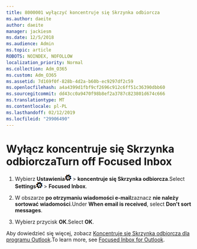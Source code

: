 ```yaml
---
title: 8000001 wyłączyć koncentruje się Skrzynka odbiorcza
ms.author: daeite
author: daeite
manager: jackiesm
ms.date: 12/5/2018
ms.audience: Admin
ms.topic: article
ROBOTS: NOINDEX, NOFOLLOW
localization_priority: Normal
ms.collection: Adm_O365
ms.custom: Adm_O365
ms.assetid: 7d169f0f-828b-4d2a-b60b-ec9297df2c59
ms.openlocfilehash: a4a4399d1fbf9cf2696c912c6ff51c36390dbb60
ms.sourcegitcommit: dd43cc0a9470f98b8ef2a3787c823801d674c666
ms.translationtype: MT
ms.contentlocale: pl-PL
ms.lasthandoff: 02/12/2019
ms.locfileid: "29906490"
---
```

# <a name="turn-off-focused-inbox"></a><span data-ttu-id="90b8a-102">Wyłącz koncentruje się Skrzynka odbiorcza</span><span class="sxs-lookup"><span data-stu-id="90b8a-102">Turn off Focused Inbox</span></span>

1. <span data-ttu-id="90b8a-103">Wybierz **Ustawienia**![ustawienia](media/f4b2e798-fff1-4a14-931f-5677a4543b58.png) \> **koncentruje się Skrzynka odbiorcza**.</span><span class="sxs-lookup"><span data-stu-id="90b8a-103">Select **Settings**![Settings](media/f4b2e798-fff1-4a14-931f-5677a4543b58.png) \> **Focused Inbox**.</span></span>
    
2. <span data-ttu-id="90b8a-104">W obszarze **po otrzymaniu wiadomości e-mail**zaznacz **nie należy sortować wiadomości**.</span><span class="sxs-lookup"><span data-stu-id="90b8a-104">Under **When email is received**, select **Don't sort messages**.</span></span>
    
3. <span data-ttu-id="90b8a-105">Wybierz przycisk **OK**.</span><span class="sxs-lookup"><span data-stu-id="90b8a-105">Select **OK**.</span></span>
    
<span data-ttu-id="90b8a-106">Aby dowiedzieć się więcej, zobacz [Koncentruje się Skrzynka odbiorcza dla programu Outlook](https://go.microsoft.com/fwlink/p/?linkid=873108).</span><span class="sxs-lookup"><span data-stu-id="90b8a-106">To learn more, see [Focused Inbox for Outlook](https://go.microsoft.com/fwlink/p/?linkid=873108).</span></span>
  

